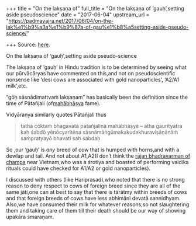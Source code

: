 +++
title = "On the lakṣaṇa of"
full_title = "On the lakṣaṇa of ‘gauḥ’,setting aside pseudoscience"
date = "2017-06-04"
upstream_url = "https://padmavajra.net/2017/06/04/on-the-lak%e1%b9%a3a%e1%b9%87a-of-gau%e1%b8%a5setting-aside-pseudo-science/"

+++
Source: [here](https://padmavajra.net/2017/06/04/on-the-lak%e1%b9%a3a%e1%b9%87a-of-gau%e1%b8%a5setting-aside-pseudo-science/).

On the lakṣaṇa of ‘gauḥ’,setting aside pseudo-science

The lakṣaṇa of ‘gauḥ’ in Hindu tradition is to be determined by seeing
what our pūrvācāryas have commented on this,and not on pseudoscientific
nonsense like ‘desi cows are associated with gold nanoparticles’, ‘A2/A1
milk’,etc.

“gōḥ sāsnādimattvaṁ lakṣaṇam” has basically been the definition since
the time of Pātañjali
(of[mahābhāṣya](http://www.intratext.com/ixt/san0011/_P2.HTM#10) fame).

Vidyāraṇya similarly quotes Pātañjali thus

> tathā cōktaṁ bhagavatā patañjalinā mahābhāṣyē – atha gaurityatra kaḥ
> śabdō yēnōcyaritēna sāsnāmāṅgūmakakudakhuraviṣāṇānāṁ saṁpratyayō
> bhavati saḥ śabdaḥ

So ,our ‘gauḥ’ is *any* breed of cow that is humped with horns,and with
a dewlap and tail. And not about A1,A2(I don’t think the [rājan
bhadravarman of
champa](https://manasataramgini.wordpress.com/2007/05/13/shri-bhadreshvara-and-the-kings-of-champavati/)
near Vietnam,who was a śrotiya and boasted of performing vaidika rituals
could have checked for A1/A2 or gold nanoparticles).

I discussed with others (like Hariprasad),who noted that there is no
strong reason to deny respect to cows of foreign breed since they are
all of the same jāti,one can at best to say that there is tārātmy within
breeds of cows and that foreign breeds of cows have less abhimāni devatā
sannidhyam. Also,we have consumed their milk for whatever reasons,so not
slaughtering them and taking care of them till their death should be our
way of showing upakāra smaraṇam.
